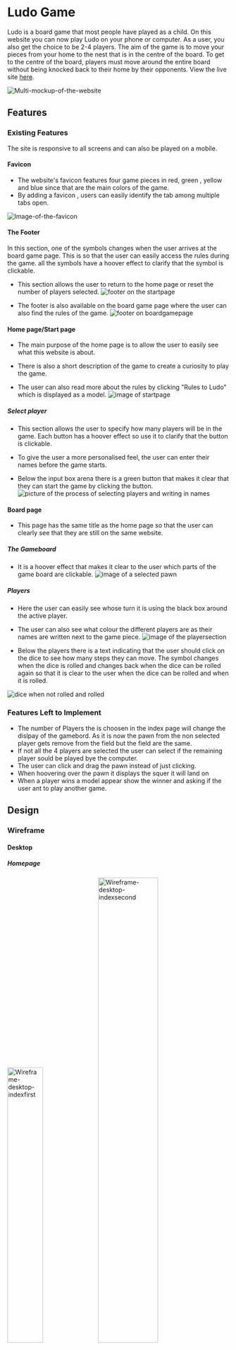 # Ludo Game
Ludo is a board game that most people have played as a child. On this website you can now play Ludo on your phone or computer. As a user, you also get the choice to be 2-4 players. The aim of the game is to move your pieces from your home to the nest that is in the centre of the board. To get to the centre of the board, players must move around the entire board without being knocked back to their home by their opponents. View the live site [here](https://ko11e.github.io/Ludo-Game/).

![Multi-mockup-of-the-website](assets/readme/mulit-mockup-ludo-readme.webp)

## Features 
### Existing Features
The site is responsive to all screens and can also be played on a mobile.
#### Favicon
- The website's favicon features four game pieces in red, green , yellow and blue since that are the main colors of the game.
- By adding a favicon , users can easily identify the tab among multiple tabs open.

![Image-of-the-favicon](assets/readme/favicon.png)

#### The Footer
In this section, one of the symbols changes when the user arrives at the board game page. This is so that the user can easily access the rules during the game. all the symbols have a hoover effect to clarify that the symbol is clickable.
- This section allows the user to return to the home page or reset the number of players selected. 
![footer on the startpage](assets/readme/footer-start.png)

- The footer is also available on the board game page where the user can also find the rules of the game.
![footer on boardgamepage](assets/readme/footer-boardgame.png)
#### Home page/Start page
- The main purpose of the home page is to allow the user to easily see what this website is about. 

- There is also a short description of the game to create a curiosity to play the game.

- The user can also read more about the rules by clicking "Rules to Ludo" which is displayed as a model.
![image of startpage](assets/readme/startpage.png)

##### Select player
- This section allows the user to specify how many players will be in the game. Each button has a hoover effect so use it to clarify that the button is clickable.

- To give the user a more personalised feel, the user can enter their names before the game starts. 

- Below the input box arena there is a green button that makes it clear that they can start the game by clicking the button.
![picture of the process of selecting players and writing in names ](assets/readme/numberofplayer-to-entername.png)

#### Board page
- This page has the same title as the home page so that the user can clearly see that they are still on the same website.
##### The Gameboard
- It is a hoover effect that makes it clear to the user which parts of the game board are clickable.
![image of a selected pawn](assets/readme/Selected-player.png)

##### Players
- Here the user can easily see whose turn it is using the black box around the active player. 

- The user can also see what colour the different players are as their names are written next to the game piece.
![image of the playersection](assets/readme/Screenshot-players.png)

- Below the players there is a text indicating that the user should click on the dice to see how many steps they can move. The symbol changes when the dice is rolled and changes back when the dice can be rolled again so that it is clear to the user when the dice can be rolled and when it is rolled.

![dice when not rolled and rolled](assets/readme/dice.png)

### Features Left to Implement
- The number of Players the is choosen in the index page will change the dislpay of the gamebord. As it is now the pawn from the non selected player gets remove from the field but the field are the same.
- If not all the 4 players are selected the user can select if the remaining player sould be played bye the computer.
- The user can click and drag the pawn instead of just clicking.
- When hoovering over the pawn it displays the squer it will land on
- When a player wins a model appear show the winner and asking if the user ant to play another game.

## Design
### Wireframe
#### Desktop
##### Homepage
<p>
<img src="assets/readme/Wireframe-desktop-start1.png" title="Wireframe-desktop-indexfirst" width= 40%>
<img src="assets/readme/Wireframe-desktop-start2.png" title="Wireframe-desktop-indexsecond" width= 52% >
</p>

##### Boardgame page
![wireframe-desktop-boardgame](assets/readme/Wireframe-desktop-board.png)

#### Mobile
##### Homepage
<p>
<img src="assets/readme/Wireframe-mobil-start1.png" title="Wireframe-mobile-indexfirst" width= 46%>
<img src="assets/readme/Wireframe-mobil-start2.png" title="Wireframe-mobile-indexsecond" width= 44% >
</p>

##### Boardgame page
![wireframe-mobile-boardgame](assets/readme/Wireframe-mobil-board.png)

### Color/Images
 The background on the home page is chosen so that the user can easily see what the game is. It is also designed to be clean, inviting and engaging.

Since Ludo is a classic game and is known for the distinctive colours red green yellow and blue. I have made the choice not to have other colours. However, I have designed the game pieces so that they are clear even for users who are colour blind. In the picture below you can see their different designs.
![Pawns design](assets/readme/Pawns.png)

## Technologies

- **HTML** <br>
 The structure of the Website was developed using HTML as the main language.
- **CSS** <br>
The website's styling was achieved through the use  CSS, which is located in an external file.
- **Javascript** <br>
The website was made interactive by using Javascript. 
- **Gitpod** <br>
The website was created by using Gitpod.
- **GitHub** <br>
The source code is hosted on GitHub and deployed using Git Pages.
- **Git** <br>
During the development of the website, Git was utilized to commit and push code.
- **Font Awesome** <br>
Icons from https://fontawesome.com/ are used as Home, restart and rulse icons in the footer.
- **Tinyjpg** <br>
Used https://tinyjpg.com/ to compress the size of the images.
- **[Favicon.io](https://favicon.io/favicon-converter/)** <br>
Favicon files were made at favicon.io
- **[balsamiq](https://balsamiq.com/wireframes/desktop/#)** <br>
Used balsamiq to create the wireframes.
- **[Photopea:](https://www.photopea.com/)** 
This was used creat the favicon and the pawns for the game.

## Testing
### Manual Test
In this section, the tests that have occurred will be explained. The first part explains what is expected to occur and how the test has been performed. The other part describes what happens under the test. 
#### Start page
##### Select the number of players
The start page of the game allows the user to choose the number of players, whether it's two, three, or four. Once the number of players is selected, the buttons should disappear and the corresponding number of input text-boxes should appear. Additionally, a new button should appear that signals the start of the game. This was tested by clicking on the three different buttons and seeing the response.
###### What occur
The website functioned as intended and did not display any error messages.

##### Name entered
When entering the name in the input text-boxes and clicking on "Start the game" the names should follow with to the boargame page. If a name isn't entered Player and the number of the player are entered as default. It was tested for two, three, and four players where all boxes were entered, where some and no boxes were filled.
###### What occur
The website functioned as intended and did not display any error messages. However, if the user enters a space that will be the entered name.

##### Game Rules
Testing the performers on the model that should appear when you click on "Rules for Ludo". When the user clicks on the button "Rules to Ludo" a model appears in the middle of the screen. This has been tested at different times both when buttons for the number of players are displayed and when the input boxes are displayed. 
###### What occur
The website functioned as intended and did not display any error messages.

#### Footer
The Font Awesome icons in the footer were tested to ensure that they each open the home/start page and have a hover effect with a black border around the icon. This has been tested at different times both when buttons for the number of players are displayed and when the input boxes are displayed. 
###### What occur
As expected, each item goes back to the home page when clicked, and the correct hover border appears when the user hovers over the icon.

#### Boardgame page
##### Rolling dice
To roll the die the user/users click on the dice icon that is placed under the text "Roll dice". When clicking on the dice a new dice will appear that chooses the number of steps the pawn can move. After a pawn has been selected and moved the dice will display the same icon as in the beginning. The dice should not change before a pawn has been selected except in the first round. This has been tested by clicking on the dice symbol at the beginning of the user's turn and after the die display the number of movements for the pawn.

##### Rolling dice in the first round
In the first round, all players have the opportunity to roll the die three times to get a one or a six. When the dice are rolled the numbers are displayed for 1.5 seconds and then change back to the icon that was in the beginning.

###### What occur
For both functions, the website functioned as expected and did not display any error message.

##### Movement on the first round
In the first round, all players have the opportunity to roll the die three times to get a one or a six. If a player receives a one or a six on the first or the second roll their turn is over and the next player will start their turn. When a player gets one or a six the code automatically moves the pawn with the number 1 the number shown on the die. The performance of this function has been tested with two, three, and four players.
###### What occur
The website functioned as intended and did not display any error messages or crashed.

##### Movement after the first round and a correct movement
After the die has been rolled the user can select the pawn that it what to move by clicking on the pawn on the board. When a pawn is selected the pawn will move the number of squares that are displayed on the die. The user should not be able to select its opponent's pawn. To test this performance a pawn on the field that is their own has been selected and tried to select the opponent's pawn as well.
###### What occur
The website functioned as intended and the selected pawn moved the number that was displayed on the die. When an opponent pawn was selected nothing happened which was expected. The website did not display any error messages or crashed.

##### Movement when a pawn is at home is selected
If the dice does show a one or a six the user is not able to move a pawn that is at the home. If a pawn is selected an alert message appears saying that the user is not able to select this pawn or any pawn that is in the home and is referred to select a pawn on the field. This alert message will appear every time you select a pawn in the home if you have pawns on the field. This was tested by repeatedly clicking on a pawn that was in the home even though a pawn was on the field. 
###### What occur
As expected the alert message appeared every time until the pawn on the field was selected. The website did not display any error messages or crashed.

##### Movement when all pawns are at the Homebase
If the dice doesn't show a one or a six the user is not able to move a pawn that is at the home. If all the pawns are at the home base the user needs to click one of the pawns and an alert message appears saying that this is the end of their turn because they are not able to move any of their pawns. After the user has clicked ok the turn is ended and the next player can roll the dice. This was tested by clicking on the pawns in the home base and on the opponent's pawns. When the user clicks on the opponent's pawn no alert message should appear.
###### What occur
The website functioned as intended and did not display any error messages.
![Image of an alert message](assets/readme/Screenshot-alert1.png)

##### Push an opponent pawn
When a user's pawn lands on the square that is already occupied by the opponent pawn is sent back to the opponent pawn to their home base. To test this several test games have been made with two, three, and four players. When a pawn is pushed it should appear on its homebaseplate as in the picture below.
###### What occur
The website functioned as intended and did not display any error messages.

##### Activplayer marker
On the website is a marker indicating what player has its turn. Every time a player's turn ends the marker is moved to the next player. At the end of the last player's turn, the marker is moved back to the first player. The performances of this have been tested by playing test games with two, three, and four players.
###### What occur
The website functioned as intended and did not display any error messages.

##### Pawn enters nest (Center of the board)
When a pawn enters the center of the field/nest the pawn disappears from the field. In the code, the pawn is also deleted from the pawns list and one is added til the value nests in the list. The performances of this have been tested by playing test games with two, three, and four players. Under the test games, the console logs the value of the nest and the pawnslist.
###### What occur
The website functioned as intended and did not display any error messages.
![Image of a pawn push another pawn](assets/readme/push-a-pawn-screenshot.webp)

##### Winner
when a user enters all its pawns into the center of the board an alert message appears saying that they are the winner of the game and a trophy icon appears next to the winner. After a user has won the rest of the players have one more turn. If it's not the last player that wins, this is a bug that has not been fixed. To test this test games have been played to see this function.
###### What occur
The website functioned as intended and did not display any error messages.

##### Footer
The Font Awesome icons in the footer were tested to ensure that they open the home/start page or display the rules for 
Ludo as a model. The icon also has a hover effect with a black border around the icon. This has been tested at different times as in the beginning, the end, and the middle of the game. The home icon should return the user to the index.html and this will end the game. The clipboard displays the rules 
###### What occur
As expected, each item goes back to the home page when clicked, and the correct hover border appears when the user hovers over the icon.

### Accessibility
[Wave Accessibility](https://wave.webaim.org/) tool was used throughout development and for final testing of the deployed website to check for any aid accessibility testing.

Testing was focused to ensure the following criteria were met:

- All forms have associated labels or aria-labels so that this is read out on a screen reader to users who tab to form inputs
- Color contrasts meet a minimum ratio as specified in [WCAG 2.1 Contrast Guidelines](https://www.w3.org/WAI/WCAG21/Understanding/contrast-minimum.html)
- Heading levels are not missed or skipped to ensure the importance of content is relayed correctly to the end user
- All content is contained within landmarks to ensure ease of use for assistive technology, allowing the user to navigate by page regions
- All not textual content had alternative text or titles so descriptions are read out to screen readers
- HTML page lang attribute has been set
- Aria properties have been implemented correctly
- WCAG 2.1 Coding best practices being followed

### Validator Testing 
#### HTML 
No errors were returned when passing through the official W3C validator, se result below.
- Home/Start page 
  ![Resulte W3C validation home page](assets/readme/Validation-W3C-homepage.png)
- Boardgame page 
  ![Resualte W3C validation boardgame page](assets/readme/Validation-W3C-boardgame.png)
  
#### CSS <br>
No errors were found when passing through the official [(Jigsaw) validator]
  - CSS style file result 
  ![CCS-test](assets/readme/CSStest.png)

#### [JSHint Validation](https://jshint.com/) 
##### script.js
  ![Result-for-script](assets/readme/Validation-JSHint-script.webp)
  
##### script_board.js
  ![Result-for-script_board](assets/readme/Validation-JSHint-board.webp)

### Lighthouse testing
#### Starting page
##### Desktop
![Lighthousetest desktop startpage](assets/readme/lighthouse-start-desktop.png)
##### Mobile
![Lighthousetest mobile startpage](assets/readme/Lighthouse-start-mobile.png)
#### Boardgame page
##### Desktop
![Lighthousetest desktop boardgamepage](assets/readme/lighthouse-board-desktop.png)
##### Mobile
![Lighthousetest mobile boardgamepage](assets/readme/lighthouse-board-mobile.png)

### Fixed Bugs
- when rolling a 6 the second roll wantn´t a 6 the player was able to select a pawn but it didnt move.
- when you roll two 6 after eachother the second time the selected moved 12 steps insted of 6.
- when a player had all is pawn in the nest the game didnt end.
- When a player last pawn enter the nest on a 6 the cod got stuck on the next line.

### Unfixed Bugs
- The user are able to push there own pawn of the field and back to the homebase.
- If any palyer but the last player is the winner the rest of the players still have one more turn. But if the winner is the last player the game ends.


## Deployment
The project was published on GitHub Pages by following these steps.
  1. Log in to GitHub and locate the [Repository](https://github.com/Ko11e/Ludo-Game.git)
  2. Click on "Settings", located at the end of the menu at the top of the page.
  3. Click on "Page", located in the middle of the menu on the left side.
  4. Under "Branch", click the drop-down called "None" and select "Main".
  5. Click "Save" and refresh the page.
  6. The link to the publish site will shown at the top of the page.

The live link can be found [here](https://ko11e.github.io/Ludo-Game/) 
 

## Credits 
- **Love math (Code Institute)**<br>
The first function in the Love math is taken to the first function to the start page. However, the code has been modified to fit this project.

- **[Atomic object](https://spin.atomicobject.com/css-responsive-square/)**<br>
To make the board game field and have it responsive-without the squers being disformed. The code found at the atomic object was used.

- **[Stockoverflow](https://stackoverflow.com/) and [W3schools](https://www.w3schools.com/)** <br>
The bugs that appear under the project were solved using Stockoverflow and W3schools.


### Content 
- The text for the rules is taken from the website [Yellow mountain imports](https://www.ymimports.com/).

### Media
 - The image for the background for the start page is taken from [Pexels](https://www.pexels.com/) 

### Acknowledgements 
- My family always listens to all my ideas and gives my feedback.
